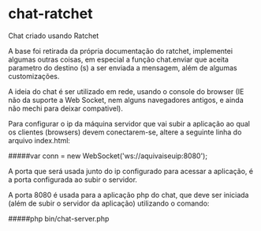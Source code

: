 chat-ratchet
============

Chat criado usando Ratchet

A base foi retirada da própria documentação do ratchet, implementei algumas outras coisas, em especial a função chat.enviar que aceita parametro do destino (s) a ser enviada a mensagem, além de algumas customizações.

A ideia do chat é ser utilizado em rede, usando o console do browser (IE não da suporte a Web Socket, nem alguns navegadores antigos, e ainda não mechi para deixar compativel).

Para configurar o ip da máquina servidor que vai subir a aplicação ao qual os clientes (browsers) devem conectarem-se, altere a seguinte linha do arquivo index.html:

#####var conn = new WebSocket('ws://aquivaiseuip:8080');

A porta que será usada junto do ip configurado para acessar a aplicação, é a porta configurada ao subir o servidor.

A porta 8080 é usada para a aplicação php do chat, que deve ser iniciada (além de subir o servidor da aplicação) utilizando o comando:

#####php bin/chat-server.php
